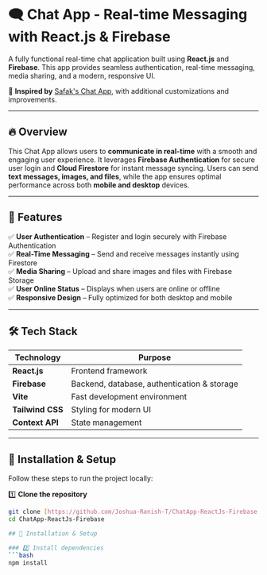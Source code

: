 # 🗨️ Chat App - Real-time Messaging with React.js & Firebase

A fully functional real-time chat application built using **React.js** and **Firebase**. This app provides seamless authentication, real-time messaging, media sharing, and a modern, responsive UI.

🚀 **Inspired by** [Safak's Chat App](https://github.com/safak), with additional customizations and improvements.

---

## 🔥 Overview  

This Chat App allows users to **communicate in real-time** with a smooth and engaging user experience. It leverages **Firebase Authentication** for secure user login and **Cloud Firestore** for instant message syncing. Users can send **text messages, images, and files**, while the app ensures optimal performance across both **mobile and desktop** devices.  

---

## 📌 Features

✅ **User Authentication** – Register and login securely with Firebase Authentication<br>
✅ **Real-Time Messaging** – Send and receive messages instantly using Firestore<br>
✅ **Media Sharing** – Upload and share images and files with Firebase Storage<br>
✅ **User Online Status** – Displays when users are online or offline<br>
✅ **Responsive Design** – Fully optimized for both desktop and mobile<br>

---

## 🛠 Tech Stack

| Technology | Purpose |
|------------|---------|
| **React.js** | Frontend framework |
| **Firebase** | Backend, database, authentication & storage |
| **Vite** | Fast development environment |
| **Tailwind CSS** | Styling for modern UI |
| **Context API** | State management |

---

## 🚀 Installation & Setup

Follow these steps to run the project locally:

1️⃣ **Clone the repository**

```bash
git clone [https://github.com/Joshua-Ranish-T/ChatApp-ReactJs-Firebase.git](https://github.com/Joshua-Ranish-T/ChatApp-ReactJs-Firebase.git)
cd ChatApp-ReactJs-Firebase

## 🚀 Installation & Setup  

### 2️⃣ Install dependencies  
```bash
npm install
